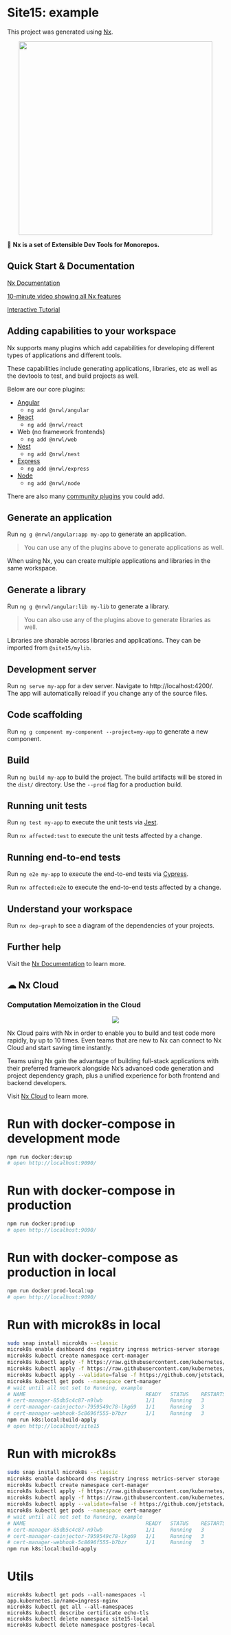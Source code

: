 # Site15: example

This project was generated using [Nx](https://nx.dev).

<p align="center"><img src="https://raw.githubusercontent.com/nrwl/nx/master/images/nx-logo.png" width="450"></p>

🔎 **Nx is a set of Extensible Dev Tools for Monorepos.**

## Quick Start & Documentation

[Nx Documentation](https://nx.dev/angular)

[10-minute video showing all Nx features](https://nx.dev/angular/getting-started/what-is-nx)

[Interactive Tutorial](https://nx.dev/angular/tutorial/01-create-application)

## Adding capabilities to your workspace

Nx supports many plugins which add capabilities for developing different types of applications and different tools.

These capabilities include generating applications, libraries, etc as well as the devtools to test, and build projects as well.

Below are our core plugins:

- [Angular](https://angular.io)
  - `ng add @nrwl/angular`
- [React](https://reactjs.org)
  - `ng add @nrwl/react`
- Web (no framework frontends)
  - `ng add @nrwl/web`
- [Nest](https://nestjs.com)
  - `ng add @nrwl/nest`
- [Express](https://expressjs.com)
  - `ng add @nrwl/express`
- [Node](https://nodejs.org)
  - `ng add @nrwl/node`

There are also many [community plugins](https://nx.dev/nx-community) you could add.

## Generate an application

Run `ng g @nrwl/angular:app my-app` to generate an application.

> You can use any of the plugins above to generate applications as well.

When using Nx, you can create multiple applications and libraries in the same workspace.

## Generate a library

Run `ng g @nrwl/angular:lib my-lib` to generate a library.

> You can also use any of the plugins above to generate libraries as well.

Libraries are sharable across libraries and applications. They can be imported from `@site15/mylib`.

## Development server

Run `ng serve my-app` for a dev server. Navigate to http://localhost:4200/. The app will automatically reload if you change any of the source files.

## Code scaffolding

Run `ng g component my-component --project=my-app` to generate a new component.

## Build

Run `ng build my-app` to build the project. The build artifacts will be stored in the `dist/` directory. Use the `--prod` flag for a production build.

## Running unit tests

Run `ng test my-app` to execute the unit tests via [Jest](https://jestjs.io).

Run `nx affected:test` to execute the unit tests affected by a change.

## Running end-to-end tests

Run `ng e2e my-app` to execute the end-to-end tests via [Cypress](https://www.cypress.io).

Run `nx affected:e2e` to execute the end-to-end tests affected by a change.

## Understand your workspace

Run `nx dep-graph` to see a diagram of the dependencies of your projects.

## Further help

Visit the [Nx Documentation](https://nx.dev/angular) to learn more.

## ☁ Nx Cloud

### Computation Memoization in the Cloud

<p align="center"><img src="https://raw.githubusercontent.com/nrwl/nx/master/images/nx-cloud-card.png"></p>

Nx Cloud pairs with Nx in order to enable you to build and test code more rapidly, by up to 10 times. Even teams that are new to Nx can connect to Nx Cloud and start saving time instantly.

Teams using Nx gain the advantage of building full-stack applications with their preferred framework alongside Nx’s advanced code generation and project dependency graph, plus a unified experience for both frontend and backend developers.

Visit [Nx Cloud](https://nx.app/) to learn more.

# Run with docker-compose in development mode
```bash
npm run docker:dev:up
# open http://localhost:9090/
```

# Run with docker-compose in production
```bash
npm run docker:prod:up
# open http://localhost:9090/
```

# Run with docker-compose as production in local
```bash
npm run docker:prod-local:up
# open http://localhost:9090/
```

# Run with microk8s in local

```bash
sudo snap install microk8s --classic
microk8s enable dashboard dns registry ingress metrics-server storage
microk8s kubectl create namespace cert-manager
microk8s kubectl apply -f https://raw.githubusercontent.com/kubernetes/ingress-nginx/nginx-0.26.1/deploy/static/mandatory.yaml
microk8s kubectl apply -f https://raw.githubusercontent.com/kubernetes/ingress-nginx/nginx-0.26.1/deploy/static/provider/cloud-generic.yaml
microk8s kubectl apply --validate=false -f https://github.com/jetstack/cert-manager/releases/download/v0.12.0/cert-manager.yaml
microk8s kubectl get pods --namespace cert-manager
# wait until all not set to Running, example
# NAME                                       READY   STATUS    RESTARTS   AGE
# cert-manager-85db5c4c87-n9lwb              1/1     Running   3          7d9h
# cert-manager-cainjector-7959549c78-lkg69   1/1     Running   3          7d9h
# cert-manager-webhook-5c8696f555-b7bzr      1/1     Running   3          7d9h
npm run k8s:local:build-apply
# open http://localhost/site15
```

# Run with microk8s

```bash
sudo snap install microk8s --classic
microk8s enable dashboard dns registry ingress metrics-server storage
microk8s kubectl create namespace cert-manager
microk8s kubectl apply -f https://raw.githubusercontent.com/kubernetes/ingress-nginx/nginx-0.26.1/deploy/static/mandatory.yaml
microk8s kubectl apply -f https://raw.githubusercontent.com/kubernetes/ingress-nginx/nginx-0.26.1/deploy/static/provider/cloud-generic.yaml
microk8s kubectl apply --validate=false -f https://github.com/jetstack/cert-manager/releases/download/v0.12.0/cert-manager.yaml
microk8s kubectl get pods --namespace cert-manager
# wait until all not set to Running, example
# NAME                                       READY   STATUS    RESTARTS   AGE
# cert-manager-85db5c4c87-n9lwb              1/1     Running   3          7d9h
# cert-manager-cainjector-7959549c78-lkg69   1/1     Running   3          7d9h
# cert-manager-webhook-5c8696f555-b7bzr      1/1     Running   3          7d9h
npm run k8s:local:build-apply
```

# Utils
```
microk8s kubectl get pods --all-namespaces -l app.kubernetes.io/name=ingress-nginx
microk8s kubectl get all --all-namespaces
microk8s kubectl describe certificate echo-tls
microk8s kubectl delete namespace site15-local
microk8s kubectl delete namespace postgres-local
```

